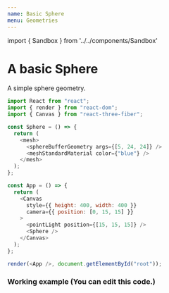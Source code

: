 ```yaml
---
name: Basic Sphere
menu: Geometries
---
```


import { Sandbox } from '../../components/Sandbox'

# A basic Sphere

A simple sphere geometry.

```js
import React from "react";
import { render } from "react-dom";
import { Canvas } from "react-three-fiber";

const Sphere = () => {
  return (
    <mesh>
      <sphereBufferGeometry args={[5, 24, 24]} />
      <meshStandardMaterial color={"blue"} />
    </mesh>
  );
};

const App = () => {
  return (
    <Canvas
      style={{ height: 400, width: 400 }}
      camera={{ position: [0, 15, 15] }}
    >
      <pointLight position={[15, 15, 15]} />
      <Sphere />
    </Canvas>
  );
};

render(<App />, document.getElementById("root"));
```

### Working example (You can edit this code.)

<Sandbox url="basic-sphere-seiiz" />

